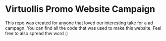 # Virtuollis Promo Website Campaign 
This repo was created for anyone that loved our interesting take for a ad campagn. You can find all the code that was used to make this website. Feel free to also spread thw word :)
